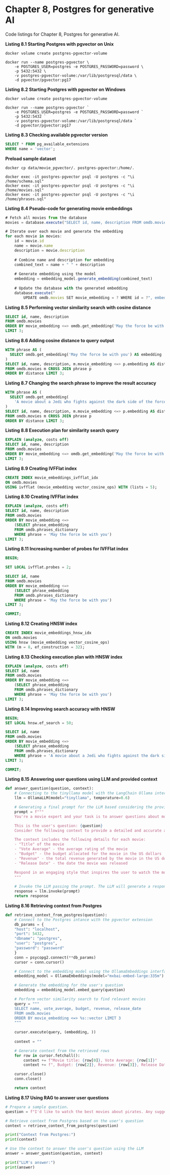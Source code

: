 # Chapter 8, Postgres for generative AI

Code listings for Chapter 8, Postgres for generative AI.

**Listing 8.1 Starting Postgres with pgvector on Unix**
```shell
docker volume create postgres-pgvector-volume

docker run --name postgres-pgvector \
    -e POSTGRES_USER=postgres -e POSTGRES_PASSWORD=password \
    -p 5432:5432 \
    -v postgres-pgvector-volume:/var/lib/postgresql/data \
    -d pgvector/pgvector:pg17
```

**Listing 8.2 Starting Postgres with pgvector on Windows**
```shell
docker volume create postgres-pgvector-volume

docker run --name postgres-pgvector `
    -e POSTGRES_USER=postgres -e POSTGRES_PASSWORD=password `
    -p 5432:5432 `
    -v postgres-pgvector-volume:/var/lib/postgresql/data `
    -d pgvector/pgvector:pg17
```

**Listing 8.3 Checking available pgvector version**
```sql
SELECT * FROM pg_available_extensions
WHERE name = 'vector';
```

**Preload sample dataset**

```shell
docker cp data/movie_pgvector/. postgres-pgvector:/home/.

docker exec -it postgres-pgvector psql -U postgres -c "\i /home/schema.sql"
docker exec -it postgres-pgvector psql -U postgres -c "\i /home/movies.sql"
docker exec -it postgres-pgvector psql -U postgres -c "\i /home/phrases.sql"
```

**Listing 8.4 Pseudo-code for generating movie embeddings**
```javascript
# Fetch all movies from the database
movies = database.execute("SELECT id, name, description FROM omdb.movies")

# Iterate over each movie and generate the embedding
for each movie in movies:
    id = movie.id
    name = movie.name
    description = movie.description
    
    # Combine name and description for embedding
    combined_text = name + " " + description
    
    # Generate embedding using the model
    embedding = embedding_model.generate_embedding(combined_text)
    
    # Update the database with the generated embedding
    database.execute("
        UPDATE omdb.movies SET movie_embedding = ? WHERE id = ?", embedding, id)
```

**Listing 8.5 Performing vector similarity search with cosine distance**
```sql
SELECT id, name, description
FROM omdb.movies
ORDER BY movie_embedding <=> omdb.get_embedding('May the force be with you')
LIMIT 3;
```

**Listing 8.6 Adding cosine distance to query output**
```sql
WITH phrase AS (
  SELECT omdb.get_embedding('May the force be with you') AS embedding
)
SELECT id, name, description, m.movie_embedding <=> p.embedding AS distance
FROM omdb.movies m CROSS JOIN phrase p
ORDER BY distance LIMIT 3;
```

**Listing 8.7 Changing the search phrase to improve the result accuracy**
```sql
WITH phrase AS (
  SELECT omdb.get_embedding(
    'A movie about a Jedi who fights against the dark side of the force') AS embedding
)
SELECT id, name, description, m.movie_embedding <=> p.embedding AS distance
FROM omdb.movies m CROSS JOIN phrase p
ORDER BY distance LIMIT 3;
```

**Listing 8.8 Execution plan for similarity search query**
```sql
EXPLAIN (analyze, costs off)
SELECT id, name, description
FROM omdb.movies
ORDER BY movie_embedding <=> omdb.get_embedding('May the force be with you') 
LIMIT 3;
```

**Listing 8.9 Creating IVFFlat index**
```sql
CREATE INDEX movie_embeddings_ivfflat_idx 
ON omdb.movies 
USING ivfflat (movie_embedding vector_cosine_ops) WITH (lists = 5);
```

**Listing 8.10 Creating IVFFlat index**
```sql 
EXPLAIN (analyze, costs off)
SELECT id, name, description
FROM omdb.movies
ORDER BY movie_embedding <=> 
    (SELECT phrase_embedding
    FROM omdb.phrases_dictionary
    WHERE phrase = 'May the force be with you')
LIMIT 3;
```

**Listing 8.11 Increasing number of probes for IVFFlat index**
```sql
BEGIN;

SET LOCAL ivfflat.probes = 2;

SELECT id, name
FROM omdb.movies
ORDER BY movie_embedding <=> 
    (SELECT phrase_embedding
    FROM omdb.phrases_dictionary
    WHERE phrase = 'May the force be with you')
LIMIT 3;

COMMIT;
```

**Listing 8.12 Creating HNSW index**
```sql 
CREATE INDEX movie_embeddings_hnsw_idx 
ON omdb.movies 
USING hnsw (movie_embedding vector_cosine_ops)
WITH (m = 8, ef_construction = 32);
```

**Listing 8.13 Checking execution plan with HNSW index**
```sql 
EXPLAIN (analyze, costs off)
SELECT id, name
FROM omdb.movies
ORDER BY movie_embedding <=> 
    (SELECT phrase_embedding
    FROM omdb.phrases_dictionary
    WHERE phrase = 'May the force be with you')
LIMIT 3;
```

**Listing 8.14 Improving search accuracy with HNSW**
```sql
BEGIN;
SET LOCAL hnsw.ef_search = 50;

SELECT id, name
FROM omdb.movies
ORDER BY movie_embedding <=> 
    (SELECT phrase_embedding
    FROM omdb.phrases_dictionary
    WHERE phrase = 'A movie about a Jedi who fights against the dark side of the force')
LIMIT 3;

COMMIT;
```

**Listing 8.15 Answering user questions using LLM and provided context**
```python 
def answer_question(question, context):
    # Connecting to the tinyllama model with the LangChain Ollama interface
    llm = OllamaLLM(model="tinyllama", temperature=0.6)

    # Generating a final prompt for the LLM based considering the provided context
    prompt = f"""
    You're a movie expert and your task is to answer questions about movies based on the provided context.

    This is the user's question: {question}  
    Consider the following context to provide a detailed and accurate answer: {context}  

    The context includes the following details for each movie:
    - "Title" of the movie
    - "Vote Average" - the average rating of the movie
    - "Budget" - the budget allocated for the movie in the US dollars
    - "Revenue" - the total revenue generated by the movie in the US dollars
    - "Release Date" - the date the movie was released

    Respond in an engaging style that inspires the user to watch the movies.
    """
    
    # Invoke the LLM passing the prompt. The LLM will generate a response.
    response = llm.invoke(prompt)
    return response
```

**Listing 8.16 Retrieving context from Postgres**
```python   
def retrieve_context_from_postgres(question):
    # Connect to the Postgres intance with the pgvector extension
    db_params = {
    "host": "localhost",
    "port": 5432,
    "dbname": "postgres",
    "user": "postgres",
    "password": "password"
    }
    conn = psycopg2.connect(**db_params)
    cursor = conn.cursor()

    # Connect to the embedding model using the OllamaEmbeddings interface
    embedding_model = OllamaEmbeddings(model="mxbai-embed-large:335m")

    # Generate the embedding for the user's question
    embedding = embedding_model.embed_query(question)

    # Perform vector similarity search to find relevant movies
    query = """
    SELECT name, vote_average, budget, revenue, release_date
    FROM omdb.movies
    ORDER BY movie_embedding <=> %s::vector LIMIT 3
    """
    
    cursor.execute(query, (embedding, ))
    
    context = ""

    # Generate context from the retrieved rows
    for row in cursor.fetchall():
        context += f"Movie title: {row[0]}, Vote Average: {row[1]}"
        context += f", Budget: {row[2]}, Revenue: {row[3]}, Release Date: {row[4]}\n"

    cursor.close()
    conn.close()

    return context
```

**Listing 8.17 Using RAG to answer user questions**
```python  
# Prepare a sample question.
question = f"I'd like to watch the best movies about pirates. Any suggestions?"

# Retrieve context from Postgres based on the user's question
context = retrieve_context_from_postgres(question)

print("Context from Postgres:")
print(context)

# Use the context to answer the user's question using the LLM
answer = answer_question(question, context)

print("LLM's answer:")
print(answer)
```



